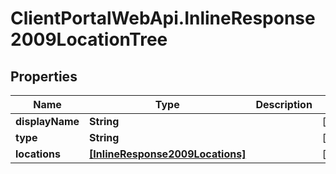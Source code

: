 # ClientPortalWebApi.InlineResponse2009LocationTree

## Properties
Name | Type | Description | Notes
------------ | ------------- | ------------- | -------------
**displayName** | **String** |  | [optional] 
**type** | **String** |  | [optional] 
**locations** | [**[InlineResponse2009Locations]**](InlineResponse2009Locations.md) |  | [optional] 



